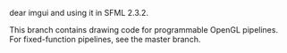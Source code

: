 dear imgui and using it in SFML 2.3.2.

This branch contains drawing code for programmable OpenGL pipelines.
For fixed-function pipelines, see the master branch.
